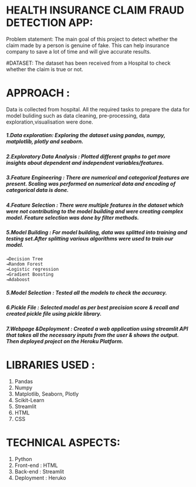 # HEALTH INSURANCE CLAIM FRAUD DETECTION APP:
Problem statement: The main goal of this project to detect whether the claim made by a person is genuine of fake. This can help insurance company to save a lot of time and will give accurate results.

#DATASET:
The dataset has been received from a Hospital to check whether the claim is true or not.

# APPROACH :
Data is collected from hospital. All the required tasks to prepare the data for model buliding such as data cleaning, pre-processing, data exploration,visualisation were done.
##### 1.Data exploration: Exploring the dataset using pandas, numpy, matplotlib, plotly and seaborn.
##### 2.Exploratory Data Analysis : Plotted different graphs to get more insights about dependent and independent variables/features.
##### 3.Feature Engineering : There are numerical and categorical features are present. Scaling was performed on numerical data and encoding of categorical data is done.
##### 4.Feature Selection : There were multiple features in the dataset which were not contributing to the model building and were creating complex model. Feature selection was done by filter methods.
##### 5.Model Building : For model building, data was splitted into training and testing set.After splitting various algorithms were used to train our model.
 	⇥Decision Tree
 	⇥Random Forest
 	⇥Logistic regression
 	⇥Gradient Boosting
 	⇥Adaboost
##### 5.Model Selection : Tested all the models to check the accuracy.
##### 6.Pickle File : Selected model as per best precision score & recall and created pickle file using pickle library.
##### 7.Webpage &Deployment : Created a web application using streamlit API that takes all the necessary inputs from the user & shows the output. Then deployed project on the Heroku Platform.


# LIBRARIES USED :
1) Pandas
2) Numpy
3) Matplotlib, Seaborn, Plotly
4) Scikit-Learn
5) Streamlit 
6) HTML
7) CSS

# TECHNICAL ASPECTS:
1) Python 
2) Front-end : HTML
3) Back-end : Streamlit
4) Deployment : Heruko
